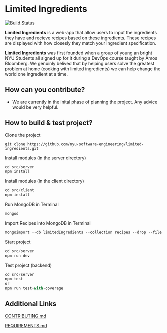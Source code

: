 # Limited Ingredients
[![Build Status](https://travis-ci.com/nyu-software-engineering/limited-ingredients.svg?branch=master)](https://travis-ci.com/nyu-software-engineering/limited-ingredients)

**Limited Ingredients** is a web-app that allow users to input the ingredients they have and recieve recipes based on these ingredients. These recipes are displayed with how closesly they match your ingredient specification. 

**Limited Ingredients** was first founded when a group of young an bright NYU Students all signed up for it during a DevOps course taught by Amos Bloomberg. We genuinly belived that by helping users solve the greatest problem at home (cooking with limited ingredients) we can help change the world one ingredient at a time. 

## How can you contribute?

- We are currently in the inital phase of planning the project. Any advice would be very helpful.

## How to build & test project?
Clone the project
``` 
git clone https://github.com/nyu-software-engineering/limited-ingredients.git
```
Install modules (in the server directory)
```js
cd src/server
npm install 
```


Install modules (in the client directory)
```js
cd src/client
npm install 
```
Run MongoDB in Terminal
```js
mongod
```
Import Recipes into MongoDB in Terminal
```js
mongoimport --db limitedIngredients --collection recipes --drop --file <path-to-limited-ingredients/scraper/data.json> --jsonArray
```
Start project
```js
cd src/server
npm run dev
```
Test project (backend)
```js
cd src/server
npm test 
or
npm run test-with-coverage
```




## Additional Links
[CONTRIBUTING.md](https://github.com/nyu-software-engineering/limited-ingredients/blob/master/CONTRIBUTING.md) 

[REQUIREMENTS.md](https://github.com/nyu-software-engineering/limited-ingredients/blob/master/REQUIREMENTS.md) 
